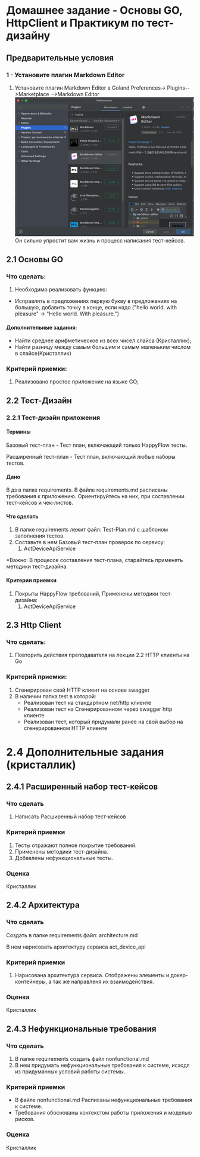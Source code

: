 # Домашнее задание - Основы GO, HttpClient и Практикум по тест-дизайну

## Предварительные условия

### 1 - Установите плагин Markdown Editor

1. Установите плагин Markdown Editor в Goland
   Preferences-> Plugins-->Marketplace -->Markdown Editor
   ![MarkdownEditor2.png](MarkdownEditor2.png)
   Он сильно упростит вам жизнь и процесс написания тест-кейсов.

## 2.1 Основы GO

### Что сделать:

1. Необходимо реализовать функцию:

* Исправлять в предложениях первую букву в предложениях на большую, добавить точку в конце, если надо ("hello world. with pleasure" -> "Hello world. With pleasure.")

#### Дополнительные задания:
* Найти среднее арифметическое из всех чисел слайса (Кристаллик);
* Найти разницу между самым большим и самым маленьким числом в слайсе(Кристаллик)

### Критерий приемки:

1. Реализовано простое приложение на языке GO;


## 2.2 Тест-Дизайн


### 2.2.1 Тест-дизайн приложения

#### Термины

Базовый тест-план - Тест план, включающий только HappyFlow тесты.

Расширенный тест-план - Тест план, включающий любые наборы тестов.[](https://)

#### Дано

В дз в папке requirements. В файл[](https://)е requirements.md  расписаны требования к приложению. Ориентируйтесь на них, при составлении тест-кейсов и чек-листов.

#### Что сделать

1. В папке requirements лежит файл: Test-Plan.md c шаблоном заполнения тестов.
2. Составьте в нем Базовый тест-план проверок по сервису:
   1. ActDeviceApiService

*Важно: В процессе составления тест-плана, старайтесь применять методики тест-дизайна. 

#### Критерии приемки

1. Покрыты HappyFlow требований, Применены методики тест-дизайна:
   1. ActDeviceApiService


## 2.3 Http Client

### Что сделать:

1. Повторить действия преподавателя на лекции 2.2 HTTP клиенты на Go

### Критерий приемки:

1) Сгенерирован свой HTTP клиент на основе swagger
2) В наличии папка test в которой:
   - Реализован тест на стандартном net/http клиенте
   - Реализован тест на Сгенерированном через swagger http клиенте
   - Реализован тест, который придумали ранее на свой выбор на сгенерированном HTTP клиенте
# 2.4 Дополнительные задания (кристаллик)


## 2.4.1 Расширенный набор тест-кейсов[](https://)

### Что сделать

1. Написать Расширенный набор тест-кейсов

### Критерий приемки

1. Тесты отражают полное покрытие требований.
2. Применены методики тест-дизайна.
3. Добавлены нефункциональные тесты.

### Оценка

Кристаллик


## 2.4.2 Архитектура

### Что сделать

Создать в папке requirements файл: architecture.md

В нем нарисовать архитектуру сервиса act_device_api

### Критерий приемки

1. Нарисована архитектура сервиса. Отображены элементы и докер-контейнеры, а так же направленя их взаимодействия.

### Оценка

Кристаллик

## 2.4.3 Нефункциональные требования

### Что сделать

1. В папке requirements создать файл nonfunctional.md
2. В нем придумать нефункциональные требования к системе, исходя из придуманных условий работы системы.

### Критерий приемки

* В файле nonfunctional.md Расписаны нефункциональные требования к системе.
* Требования обоснованы контекстом работы приложения и моделью рисков.

### Оценка

Кристаллик